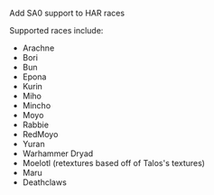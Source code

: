 Add SA0 support to HAR races

Supported races include:
- Arachne
- Bori
- Bun
- Epona
- Kurin 
- Miho
- Mincho
- Moyo
- Rabbie
- RedMoyo
- Yuran
- Warhammer Dryad
- Moelotl (retextures based off of Talos's textures)
- Maru
- Deathclaws
